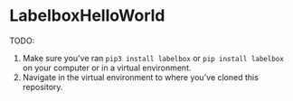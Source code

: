 # LabelboxHelloWorld

TODO:

1. Make sure you've ran ``pip3 install labelbox`` or ``pip install labelbox`` on your computer or in a virtual environment.
2. Navigate in the virtual environment to where you've cloned this repository.
